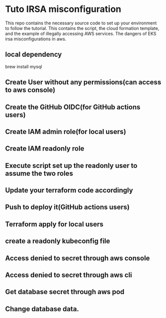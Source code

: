 # Tuto IRSA misconfiguration
This repo contains the necessary source code to set up your environment to follow the tutorial.
This contains the script, the cloud formation template, and the example of illegally accessing AWS services. The dangers of EKS irsa misconfigurations in aws.
## local dependency
brew install mysql
## Create User without any permissions(can access to aws console)

## Create the GitHub OIDC(for GitHub actions users)

## Create IAM admin role(for local users)

## Create IAM readonly role

## Execute script set up the readonly user to assume the two roles

## Update your terraform code accordingly

## Push to deploy it(GitHub actions users)

## Terraform apply for local users

## create a readonly kubeconfig file

## Access denied to secret through aws console

## Access denied to secret through aws cli

## Get database secret through aws pod

## Change database data.
